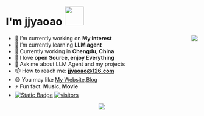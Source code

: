 # I'm jjyaoao <img src="https://media.giphy.com/media/12oufCB0MyZ1Go/giphy.gif" width="50">

<a href="https://passer-by.com/" target="_blank"><img align="right" src="https://github-readme-stats.vercel.app/api?username=jjyaoao&show_icons=true&theme=tokyonight" /></a>
- 🔭 I’m currently working on **My interest**
- 🌱 I’m currently learning **LLM agent**
- 👯 Currently working in **Chengdu, China**
- 🤔 I love **open Source, enjoy Everything**
- 💬 Ask me about LLM Agent and my projects
- 📫 How to reach me: **jjyaoao@126.com**
- 😄 You may like [My Website](xxxx),[Blog](https://juejin.cn/user/13648712705416)
- ⚡ Fun fact: **Music, Movie**
- <a href="https://www.xiaohongshu.com/user/profile/67b9cc34000000000e013517" target="_blank"><img alt="Static Badge" src="https://img.shields.io/badge/Rednote-小红书-e93c49"></a> [![visitors](https://visitor-badge.laobi.icu/badge?page_id=jjyaoao.jjyaoao)](https://github.com/KMnO4-zx)

<div align="center">
<!-- Snake Code Contribution Map 贪吃蛇代码贡献图 -->
  <img src="https://cdn.jsdelivr.net/gh/sun0225SUN/sun0225SUN/profile-snake-contrib/github-contribution-grid-snake-dark.svg" />
</div>  



<!-- <img src="https://cdn.jsdelivr.net/gh/jjyaoao/jjyaoao/profile-3d-contrib/profile-night-rainbow.svg" />


# About My Github
[![Top Langs](https://github-readme-stats.vercel.app/api/top-langs/?username=jjyaoao)](https://github.com/jjyaoao/github-readme-stats)

![Anurag's GitHub stats](https://github-readme-stats.vercel.app/api?username=jjyaoao&show_icons=true&theme=tokyonight) -->


